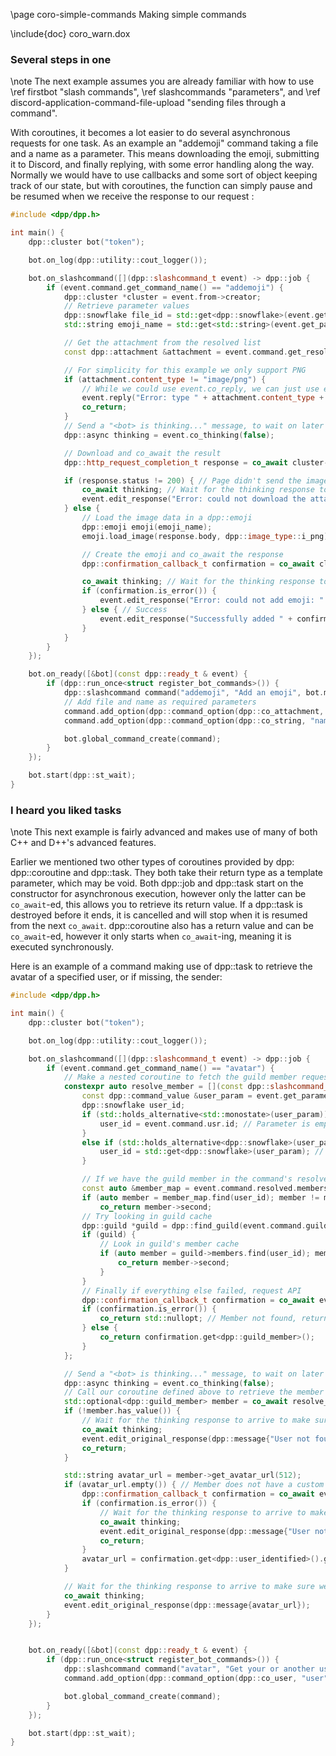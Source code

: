 \page coro-simple-commands Making simple commands

\include{doc} coro_warn.dox

### Several steps in one

\note The next example assumes you are already familiar with how to use \ref firstbot "slash commands", \ref slashcommands "parameters", and \ref discord-application-command-file-upload "sending files through a command".

With coroutines, it becomes a lot easier to do several asynchronous requests for one task. As an example an "addemoji" command taking a file and a name as a parameter. This means downloading the emoji, submitting it to Discord, and finally replying, with some error handling along the way. Normally we would have to use callbacks and some sort of object keeping track of our state, but with coroutines, the function can simply pause and be resumed when we receive the response to our request :

~~~~~~~~~~cpp
#include <dpp/dpp.h>

int main() {
	dpp::cluster bot("token");

	bot.on_log(dpp::utility::cout_logger());

	bot.on_slashcommand([](dpp::slashcommand_t event) -> dpp::job {
		if (event.command.get_command_name() == "addemoji") {
			dpp::cluster *cluster = event.from->creator;
			// Retrieve parameter values
			dpp::snowflake file_id = std::get<dpp::snowflake>(event.get_parameter("file"));
			std::string emoji_name = std::get<std::string>(event.get_parameter("name"));

			// Get the attachment from the resolved list
			const dpp::attachment &attachment = event.command.get_resolved_attachment(file_id);

			// For simplicity for this example we only support PNG
			if (attachment.content_type != "image/png") {
				// While we could use event.co_reply, we can just use event.reply, as we will exit the command anyway and don't need to wait on the result
				event.reply("Error: type " + attachment.content_type + " not supported");
				co_return;
			}
			// Send a "<bot> is thinking..." message, to wait on later so we can edit
			dpp::async thinking = event.co_thinking(false);

			// Download and co_await the result
			dpp::http_request_completion_t response = co_await cluster->co_request(attachment.url, dpp::m_get);

			if (response.status != 200) { // Page didn't send the image
				co_await thinking; // Wait for the thinking response to arrive so we can edit
				event.edit_response("Error: could not download the attachment");
			} else {
				// Load the image data in a dpp::emoji
				dpp::emoji emoji(emoji_name);
				emoji.load_image(response.body, dpp::image_type::i_png);

				// Create the emoji and co_await the response
				dpp::confirmation_callback_t confirmation = co_await cluster->co_guild_emoji_create(event.command.guild_id, emoji);

				co_await thinking; // Wait for the thinking response to arrive so we can edit
				if (confirmation.is_error()) {
					event.edit_response("Error: could not add emoji: " + confirmation.get_error().message);
				} else { // Success
					event.edit_response("Successfully added " + confirmation.get<dpp::emoji>().get_mention()); // Show the new emoji
				}
			}
		}
	});

	bot.on_ready([&bot](const dpp::ready_t & event) {
		if (dpp::run_once<struct register_bot_commands>()) {
			dpp::slashcommand command("addemoji", "Add an emoji", bot.me.id);
			// Add file and name as required parameters
			command.add_option(dpp::command_option(dpp::co_attachment, "file", "Select an image", true));
			command.add_option(dpp::command_option(dpp::co_string, "name", "Name of the emoji to add", true));

			bot.global_command_create(command);
		}
	});

	bot.start(dpp::st_wait);
}
~~~~~~~~~~

### I heard you liked tasks

\note This next example is fairly advanced and makes use of many of both C++ and D++'s advanced features.

Earlier we mentioned two other types of coroutines provided by dpp: dpp::coroutine and dpp::task. They both take their return type as a template parameter, which may be void. Both dpp::job and dpp::task start on the constructor for asynchronous execution, however only the latter can be `co_await`-ed, this allows you to retrieve its return value. If a dpp::task is destroyed before it ends, it is cancelled and will stop when it is resumed from the next `co_await`. dpp::coroutine also has a return value and can be `co_await`-ed, however it only starts when `co_await`-ing, meaning it is executed synchronously.

Here is an example of a command making use of dpp::task to retrieve the avatar of a specified user, or if missing, the sender:

~~~~~~~~~~cpp
#include <dpp/dpp.h>

int main() {
	dpp::cluster bot("token");

	bot.on_log(dpp::utility::cout_logger());

	bot.on_slashcommand([](dpp::slashcommand_t event) -> dpp::job {
		if (event.command.get_command_name() == "avatar") {
			// Make a nested coroutine to fetch the guild member requested, that returns it as an optional
			constexpr auto resolve_member = [](const dpp::slashcommand_t &event) -> dpp::task<std::optional<dpp::guild_member>> {
				const dpp::command_value &user_param = event.get_parameter("user");
				dpp::snowflake user_id;
				if (std::holds_alternative<std::monostate>(user_param)) {
					user_id = event.command.usr.id; // Parameter is empty so user is sender
				}
				else if (std::holds_alternative<dpp::snowflake>(user_param)) {
					user_id = std::get<dpp::snowflake>(user_param); // Parameter has a user
				}

				// If we have the guild member in the command's resolved data, return it
				const auto &member_map = event.command.resolved.members;
				if (auto member = member_map.find(user_id); member != member_map.end())
					co_return member->second;
				// Try looking in guild cache
				dpp::guild *guild = dpp::find_guild(event.command.guild_id);
				if (guild) {
					// Look in guild's member cache
					if (auto member = guild->members.find(user_id); member != guild->members.end()) {
						co_return member->second;
					}
				}
				// Finally if everything else failed, request API
				dpp::confirmation_callback_t confirmation = co_await event.from->creator->co_guild_get_member(event.command.guild_id, user_id);
				if (confirmation.is_error()) {
					co_return std::nullopt; // Member not found, return empty
				} else {
					co_return confirmation.get<dpp::guild_member>();
				}
			};

			// Send a "<bot> is thinking..." message, to wait on later so we can edit
			dpp::async thinking = event.co_thinking(false);
			// Call our coroutine defined above to retrieve the member requested
			std::optional<dpp::guild_member> member = co_await resolve_member(event);
			if (!member.has_value()) {
				// Wait for the thinking response to arrive to make sure we can edit
				co_await thinking;
				event.edit_original_response(dpp::message{"User not found in this server!"});
				co_return;
			}

			std::string avatar_url = member->get_avatar_url(512);
			if (avatar_url.empty()) { // Member does not have a custom avatar for this server, get their user avatar
				dpp::confirmation_callback_t confirmation = co_await event.from->creator->co_user_get_cached(member->user_id);
				if (confirmation.is_error()) {
					// Wait for the thinking response to arrive to make sure we can edit
					co_await thinking;
					event.edit_original_response(dpp::message{"User not found!"});
					co_return;
				}
				avatar_url = confirmation.get<dpp::user_identified>().get_avatar_url(512);
			}

			// Wait for the thinking response to arrive to make sure we can edit
			co_await thinking;
			event.edit_original_response(dpp::message{avatar_url});
		}
	});


	bot.on_ready([&bot](const dpp::ready_t & event) {
		if (dpp::run_once<struct register_bot_commands>()) {
			dpp::slashcommand command("avatar", "Get your or another user's avatar image", bot.me.id);
			command.add_option(dpp::command_option(dpp::co_user, "user", "User to fetch the avatar from"));

			bot.global_command_create(command);
		}
	});

	bot.start(dpp::st_wait);
}
~~~~~~~~~~
